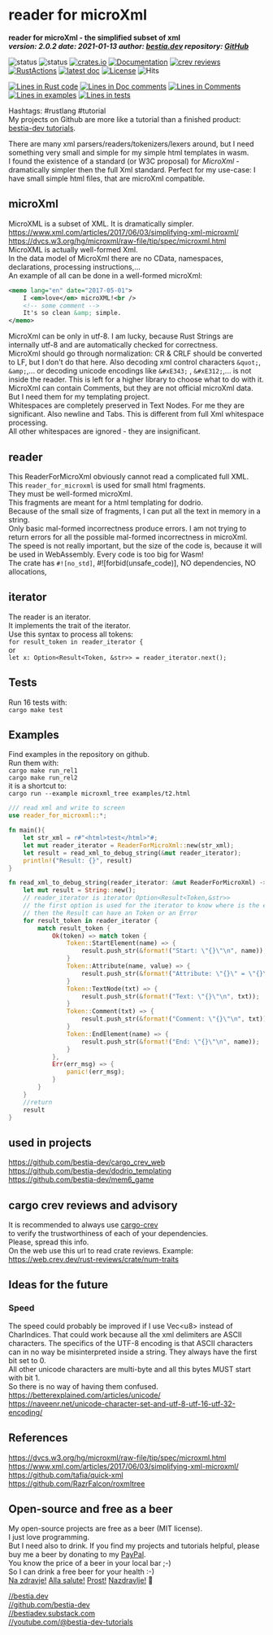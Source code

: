 [comment]: # (lmake_md_to_doc_comments segment start A)

# reader for microXml

[comment]: # (lmake_cargo_toml_to_md start)

**reader for microXml - the simplified subset of xml**  
***version: 2.0.2  date: 2021-01-13 author: [bestia.dev](https://bestia.dev) repository: [GitHub](https://github.com/bestia-dev/reader_for_microxml)***  

[comment]: # (lmake_cargo_toml_to_md end)

![status](https://img.shields.io/badge/maintained-green) 
![status](https://img.shields.io/badge/ready_for_use-green) 
[![crates.io](https://img.shields.io/crates/v/reader_for_microxml.svg)](https://crates.io/crates/reader_for_microxml) 
[![Documentation](https://docs.rs/reader_for_microxml/badge.svg)](https://docs.rs/reader_for_microxml/) 
[![crev reviews](https://web.crev.dev/rust-reviews/badge/crev_count/reader_for_microxml.svg)](https://web.crev.dev/rust-reviews/crate/reader_for_microxml/) 
[![RustActions](https://github.com/bestia-dev/reader_for_microxml/workflows/rust/badge.svg)](https://github.com/bestia-dev/reader_for_microxml/) 
[![latest doc](https://img.shields.io/badge/latest_docs-GitHub-orange.svg)](https://bestia-dev.github.io/reader_for_microxml/reader_for_microxml/index.html) 
[![License](https://img.shields.io/badge/license-MIT-blue.svg)](https://github.com/bestia-dev/reader_for_microxml/blob/main/LICENSE) 
![Hits](https://bestia.dev/webpage_hit_counter/get_svg_image/717329939.svg) 

[comment]: # (lmake_lines_of_code start)
[![Lines in Rust code](https://img.shields.io/badge/Lines_in_Rust-278-green.svg)](https://github.com/bestia-dev/reader_for_microxml/)
[![Lines in Doc comments](https://img.shields.io/badge/Lines_in_Doc_comments-208-blue.svg)](https://github.com/bestia-dev/reader_for_microxml/)
[![Lines in Comments](https://img.shields.io/badge/Lines_in_comments-64-purple.svg)](https://github.com/bestia-dev/reader_for_microxml/)
[![Lines in examples](https://img.shields.io/badge/Lines_in_examples-222-yellow.svg)](https://github.com/bestia-dev/reader_for_microxml/)
[![Lines in tests](https://img.shields.io/badge/Lines_in_tests-287-orange.svg)](https://github.com/bestia-dev/reader_for_microxml/)

[comment]: # (lmake_lines_of_code end)

Hashtags: #rustlang #tutorial  
My projects on Github are more like a tutorial than a finished product: [bestia-dev tutorials](https://github.com/bestia-dev/tutorials_rust_wasm).

There are many xml parsers/readers/tokenizers/lexers around, but I need something very small and simple for my simple html templates in wasm.\
I found the existence of a standard (or W3C proposal) for *MicroXml* - dramatically simpler then the full Xml standard. Perfect for my use-case: I have small simple html files, that are microXml compatible.  

## microXml

MicroXML is a subset of XML. It is dramatically simpler.\
<https://www.xml.com/articles/2017/06/03/simplifying-xml-microxml/>\
<https://dvcs.w3.org/hg/microxml/raw-file/tip/spec/microxml.html>\
MicroXML is actually well-formed Xml.\
In the data model of MicroXml there are no CData, namespaces, declarations, processing instructions,...\
An example of all can be done in a well-formed microXml:  

```xml
<memo lang="en" date="2017-05-01">
    I <em>love</em> microXML!<br />
    <!-- some comment -->
    It's so clean &amp; simple.
</memo>
```

MicroXml can be only in utf-8. I am lucky, because Rust Strings are internally utf-8 and are automatically checked for correctness.\
MicroXml should go through normalization: CR & CRLF should be converted to LF, but I don't do that here. Also decoding xml control characters `&quot;`, `&amp;`,... or decoding unicode encodings like `&#xE343;` , `&#xE312;`,... is not inside the reader. This is left for a higher library to choose what to do with it.\
MicroXml can contain Comments, but they are not official microXml data. But I need them for my templating project.\
Whitespaces are completely preserved in Text Nodes. For me they are significant. Also newline and Tabs. This is different from full Xml whitespace processing.\
All other whitespaces are ignored - they are insignificant.  

## reader

This ReaderForMicroXml obviously cannot read a complicated full XML.\
This `reader_for_microxml` is used for small html fragments.\
They must be well-formed microXml.\
This fragments are meant for a html templating for dodrio.\
Because of the small size of fragments, I can put all the text in memory in a string.\
Only basic mal-formed incorrectness produce errors. I am not trying to return errors for all the possible mal-formed incorrectness in microXml.\
The speed is not really important, but the size of the code is, because it will be used in WebAssembly. Every code is too big for Wasm!\
The crate has `#![no_std]`, #![forbid(unsafe_code)], NO dependencies, NO allocations,  

## iterator

The reader is an iterator.\
It implements the trait of the iterator.\
Use this syntax to process all tokens:\
`for result_token in reader_iterator {`\
or\
`let x: Option<Result<Token, &str>> = reader_iterator.next();`  

## Tests

Run 16 tests with:\
`cargo make test`

## Examples

Find examples in the repository on github.\
Run them with:  
`cargo make run_rel1`\
`cargo make run_rel2`\
it is a shortcut to:\
`cargo run --example microxml_tree examples/t2.html`

```rust
/// read xml and write to screen
use reader_for_microxml::*;

fn main(){
    let str_xml = r#"<html>test</html>"#;
    let mut reader_iterator = ReaderForMicroXml::new(str_xml);
    let result = read_xml_to_debug_string(&mut reader_iterator);
    println!("Result: {}", result)
}

fn read_xml_to_debug_string(reader_iterator: &mut ReaderForMicroXml) -> String {
    let mut result = String::new();
    // reader_iterator is iterator Option<Result<Token,&str>>
    // the first option is used for the iterator to know where is the end
    // then the Result can have an Token or an Error
    for result_token in reader_iterator {
        match result_token {
            Ok(token) => match token {
                Token::StartElement(name) => {
                    result.push_str(&format!("Start: \"{}\"\n", name));
                }
                Token::Attribute(name, value) => {
                    result.push_str(&format!("Attribute: \"{}\" = \"{}\"\n", name, value));
                }
                Token::TextNode(txt) => {
                    result.push_str(&format!("Text: \"{}\"\n", txt));
                }
                Token::Comment(txt) => {
                    result.push_str(&format!("Comment: \"{}\"\n", txt));
                }
                Token::EndElement(name) => {
                    result.push_str(&format!("End: \"{}\"\n", name));
                }
            },
            Err(err_msg) => {
                panic!(err_msg);
            }
        }
    }
    //return
    result
}
```

## used in projects

<https://github.com/bestia-dev/cargo_crev_web>  
<https://github.com/bestia-dev/dodrio_templating>  
<https://github.com/bestia-dev/mem6_game>  

## cargo crev reviews and advisory

It is recommended to always use [cargo-crev](https://github.com/crev-dev/cargo-crev)\
to verify the trustworthiness of each of your dependencies.\
Please, spread this info.\
On the web use this url to read crate reviews. Example:\
<https://web.crev.dev/rust-reviews/crate/num-traits>  

## Ideas for the future

### Speed

The speed could probably be improved if I use Vec\<u8\> instead of CharIndices. That could work because all the xml delimiters are ASCII characters. The specifics of the UTF-8 encoding is that ASCII characters can in no way be misinterpreted inside a string. They always have the first bit set to 0.\
All other unicode characters are multi-byte and all this bytes MUST start with bit 1.\
So there is no way of having them confused.\
<https://betterexplained.com/articles/unicode/>\
<https://naveenr.net/unicode-character-set-and-utf-8-utf-16-utf-32-encoding/>  

## References

<https://dvcs.w3.org/hg/microxml/raw-file/tip/spec/microxml.html>\
<https://www.xml.com/articles/2017/06/03/simplifying-xml-microxml/>\
<https://github.com/tafia/quick-xml>\
<https://github.com/RazrFalcon/roxmltree>  

## Open-source and free as a beer

My open-source projects are free as a beer (MIT license).  
I just love programming.  
But I need also to drink. If you find my projects and tutorials helpful, please buy me a beer by donating to my [PayPal](https://paypal.me/LucianoBestia).  
You know the price of a beer in your local bar ;-)  
So I can drink a free beer for your health :-)  
[Na zdravje!](https://translate.google.com/?hl=en&sl=sl&tl=en&text=Na%20zdravje&op=translate) [Alla salute!](https://dictionary.cambridge.org/dictionary/italian-english/alla-salute) [Prost!](https://dictionary.cambridge.org/dictionary/german-english/prost) [Nazdravlje!](https://matadornetwork.com/nights/how-to-say-cheers-in-50-languages/) 🍻

[//bestia.dev](https://bestia.dev)  
[//github.com/bestia-dev](https://github.com/bestia-dev)  
[//bestiadev.substack.com](https://bestiadev.substack.com)  
[//youtube.com/@bestia-dev-tutorials](https://youtube.com/@bestia-dev-tutorials)  

[comment]: # (lmake_md_to_doc_comments segment end A)
